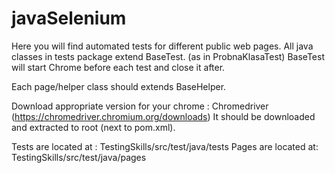 # javaSelenium
Here you will find automated tests for different public web pages.
All java classes in tests package extend BaseTest. (as in ProbnaKlasaTest)
BaseTest will start Chrome before each test and close it after.

Each page/helper class should extends BaseHelper.

Download appropriate version for your chrome :
Chromedriver (https://chromedriver.chromium.org/downloads) 
It should be downloaded and extracted to root (next to pom.xml).

Tests are located at : 
TestingSkills/src/test/java/tests
Pages are located at:
TestingSkills/src/test/java/pages
